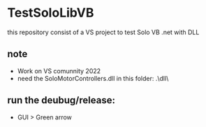 # TestSoloLibVB
this repository consist of a VS project to test Solo VB .net with DLL 

## note
- Work on VS comunnity 2022
- need the SoloMotorControllers.dll in this folder: .\dll\

## run the deubug/release:
- GUI > Green arrow 
